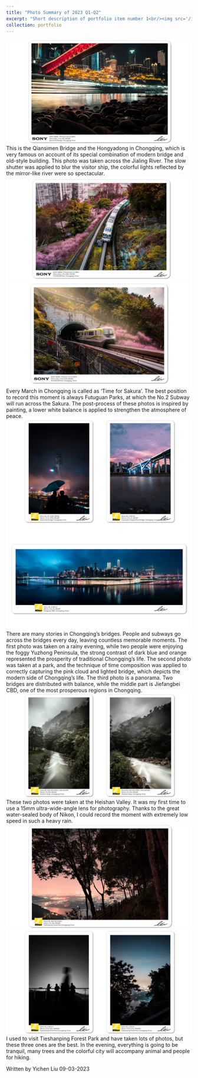 ```yaml
---
title: "Photo Summary of 2023 Q1-Q2"
excerpt: "Short description of portfolio item number 1<br/><img src='/images/500x300.png'>"
collection: portfolio
---
```


![Photo-2023-First-1](https://github.com/Yichen-Liu-0931/Yichen-Liu-0931.github.io/blob/master/images/Photo-2023-First-1.JPG)
This is the Qiansimen Bridge and the Hongyadong in Chongqing, which is very famous on account of its special combination of modern bridge and old-style building. This photo was taken across the Jialing River. The slow shutter was applied to blur the visitor ship, the colorful lights reflected by the mirror-like river were so spectacular.
![Photo-2023-First-2](../images/Photo-2023-First-2.JPG)
![Photo-2023-First-3](../images/Photo-2023-First-3.JPG)
Every March in Chongqing is called as ‘Time for Sakura’. The best position to record this moment is always Futuguan Parks, at which the No.2 Subway will run across the Sakura. The post-process of these photos is inspired by painting, a lower white balance is applied to strengthen the atmosphere of peace.
![Photo-2023-First-4](../images/Photo-2023-First-4.JPG)
![Photo-2023-First-5](../images/Photo-2023-First-5.JPG)
There are many stories in Chongqing’s bridges. People and subways go across the bridges every day, leaving countless memorable moments. 
The first photo was taken on a rainy evening, while two people were enjoying the foggy Yuzhong Peninsula, the strong contrast of dark blue and orange represented the prosperity of traditional Chongqing’s life. 
The second photo was taken at a park, and the technique of time composition was applied to correctly capturing the pink cloud and lighted bridge, which depicts the modern side of Chongqing’s life.
The third photo is a panorama. Two bridges are distributed with balance, while the middle part is Jiefangbei CBD, one of the most prosperous regions in Chongqing.
![Photo-2023-First-6](../images/Photo-2023-First-6.JPG)
These two photos were taken at the Heishan Valley. It was my first time to use a 15mm ultra-wide-angle lens for photography. Thanks to the great water-sealed body of Nikon, I could record the moment with extremely low speed in such a heavy rain.
![Photo-2023-First-7](../images/Photo-2023-First-7.JPG)
![Photo-2023-First-8](../images/Photo-2023-First-8.JPG)
I used to visit Tieshanping Forest Park and have taken lots of photos, but these three ones are the best. In the evening, everything is going to be tranquil, many trees and the colorful city will accompany animal and people for hiking.

Written by Yichen Liu 09-03-2023
